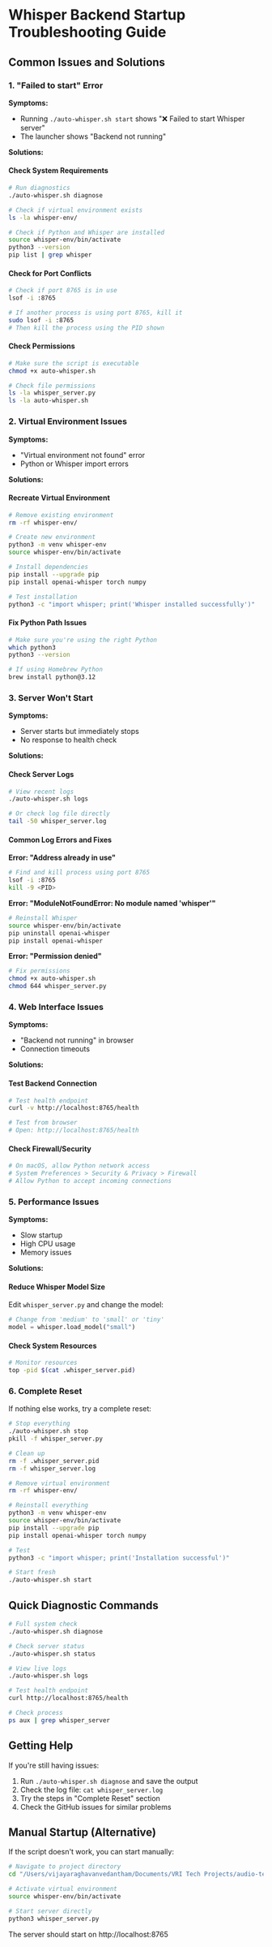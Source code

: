 # Whisper Backend Startup Troubleshooting Guide

## Common Issues and Solutions

### 1. "Failed to start" Error

**Symptoms:**
- Running `./auto-whisper.sh start` shows "❌ Failed to start Whisper server"
- The launcher shows "Backend not running"

**Solutions:**

#### Check System Requirements
```bash
# Run diagnostics
./auto-whisper.sh diagnose

# Check if virtual environment exists
ls -la whisper-env/

# Check if Python and Whisper are installed
source whisper-env/bin/activate
python3 --version
pip list | grep whisper
```

#### Check for Port Conflicts
```bash
# Check if port 8765 is in use
lsof -i :8765

# If another process is using port 8765, kill it
sudo lsof -i :8765
# Then kill the process using the PID shown
```

#### Check Permissions
```bash
# Make sure the script is executable
chmod +x auto-whisper.sh

# Check file permissions
ls -la whisper_server.py
ls -la auto-whisper.sh
```

### 2. Virtual Environment Issues

**Symptoms:**
- "Virtual environment not found" error
- Python or Whisper import errors

**Solutions:**

#### Recreate Virtual Environment
```bash
# Remove existing environment
rm -rf whisper-env/

# Create new environment
python3 -m venv whisper-env
source whisper-env/bin/activate

# Install dependencies
pip install --upgrade pip
pip install openai-whisper torch numpy

# Test installation
python3 -c "import whisper; print('Whisper installed successfully')"
```

#### Fix Python Path Issues
```bash
# Make sure you're using the right Python
which python3
python3 --version

# If using Homebrew Python
brew install python@3.12
```

### 3. Server Won't Start

**Symptoms:**
- Server starts but immediately stops
- No response to health check

**Solutions:**

#### Check Server Logs
```bash
# View recent logs
./auto-whisper.sh logs

# Or check log file directly
tail -50 whisper_server.log
```

#### Common Log Errors and Fixes

**Error: "Address already in use"**
```bash
# Find and kill process using port 8765
lsof -i :8765
kill -9 <PID>
```

**Error: "ModuleNotFoundError: No module named 'whisper'"**
```bash
# Reinstall Whisper
source whisper-env/bin/activate
pip uninstall openai-whisper
pip install openai-whisper
```

**Error: "Permission denied"**
```bash
# Fix permissions
chmod +x auto-whisper.sh
chmod 644 whisper_server.py
```

### 4. Web Interface Issues

**Symptoms:**
- "Backend not running" in browser
- Connection timeouts

**Solutions:**

#### Test Backend Connection
```bash
# Test health endpoint
curl -v http://localhost:8765/health

# Test from browser
# Open: http://localhost:8765/health
```

#### Check Firewall/Security
```bash
# On macOS, allow Python network access
# System Preferences > Security & Privacy > Firewall
# Allow Python to accept incoming connections
```

### 5. Performance Issues

**Symptoms:**
- Slow startup
- High CPU usage
- Memory issues

**Solutions:**

#### Reduce Whisper Model Size
Edit `whisper_server.py` and change the model:
```python
# Change from 'medium' to 'small' or 'tiny'
model = whisper.load_model("small")
```

#### Check System Resources
```bash
# Monitor resources
top -pid $(cat .whisper_server.pid)
```

### 6. Complete Reset

If nothing else works, try a complete reset:

```bash
# Stop everything
./auto-whisper.sh stop
pkill -f whisper_server.py

# Clean up
rm -f .whisper_server.pid
rm -f whisper_server.log

# Remove virtual environment
rm -rf whisper-env/

# Reinstall everything
python3 -m venv whisper-env
source whisper-env/bin/activate
pip install --upgrade pip
pip install openai-whisper torch numpy

# Test
python3 -c "import whisper; print('Installation successful')"

# Start fresh
./auto-whisper.sh start
```

## Quick Diagnostic Commands

```bash
# Full system check
./auto-whisper.sh diagnose

# Check server status
./auto-whisper.sh status

# View live logs
./auto-whisper.sh logs

# Test health endpoint
curl http://localhost:8765/health

# Check process
ps aux | grep whisper_server
```

## Getting Help

If you're still having issues:

1. Run `./auto-whisper.sh diagnose` and save the output
2. Check the log file: `cat whisper_server.log`
3. Try the steps in "Complete Reset" section
4. Check the GitHub issues for similar problems

## Manual Startup (Alternative)

If the script doesn't work, you can start manually:

```bash
# Navigate to project directory
cd "/Users/vijayaraghavanvedantham/Documents/VRI Tech Projects/audio-text-converter"

# Activate virtual environment
source whisper-env/bin/activate

# Start server directly
python3 whisper_server.py
```

The server should start on http://localhost:8765
